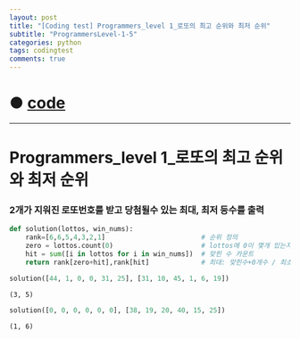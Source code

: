 ```yaml
---
layout: post
title: "[Coding test] Programmers_level 1_로또의 최고 순위와 최저 순위"
subtitle: "ProgrammersLevel-1-5"
categories: python
tags: codingtest
comments: true
---
```


# ● [code](https://github.com/JeongJaeyoung0/coding_test/blob/3d151a9ea1ece1fcb35c576dd3bdccc8ff8066e8/210619_Programmers_level%201_%EB%A1%9C%EB%98%90%EC%9D%98%20%EC%B5%9C%EA%B3%A0%20%EC%88%9C%EC%9C%84%EC%99%80%20%EC%B5%9C%EC%A0%80%20%EC%88%9C%EC%9C%84.ipynb)

***

# Programmers_level 1_로또의 최고 순위와 최저 순위
### 2개가 지워진 로또번호를 받고 당첨될수 있는 최대, 최저 등수를 출력


```python
def solution(lottos, win_nums):
    rank=[6,6,5,4,3,2,1]                        # 순위 정의
    zero = lottos.count(0)                      # lottos에 0이 몇개 있는지 카운트
    hit = sum([i in lottos for i in win_nums])  # 맞힌 수 카운트
    return rank[zero+hit],rank[hit]             # 최대: 맞힌수+0개수 / 최소: 맞힌수
```


```python
solution([44, 1, 0, 0, 31, 25], [31, 10, 45, 1, 6, 19])
```




    (3, 5)




```python
solution([0, 0, 0, 0, 0, 0], [38, 19, 20, 40, 15, 25])
```




    (1, 6)
